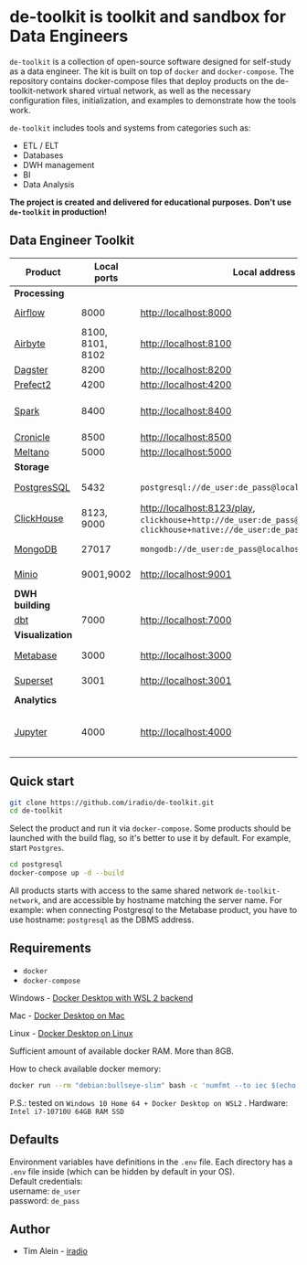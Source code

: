 # de-toolkit is toolkit and sandbox for Data Engineers
`de-toolkit` is a collection of open-source software designed for self-study as a data engineer. The kit is built on top of `docker` and `docker-compose`. 
The repository contains docker-compose files that deploy products on the de-toolkit-network shared virtual network, as well as the necessary configuration files, initialization, and examples to demonstrate how the tools work.

`de-toolkit` includes tools and systems from categories such as:
- ETL / ELT
- Databases
- DWH management
- BI
- Data Analysis

**The project is created and delivered for educational purposes.**
**Don't use `de-toolkit` in production!**

## Data Engineer Toolkit
| Product | Local ports | Local address | Credentials | Internal hostname |
| --- | --- | --- | --- | --- | 
| **Processing** |
| [Airflow](./airflow) | 8000 | [http://localhost:8000](http://localhost:8000) | l: `de_user`, p: `de_pass` | airflow* |
| [Airbyte](./airbyte) | 8100, 8101, 8102 | [http://localhost:8100](http://localhost:8100)|  l: `de_user`, p: `de_pass`  | airbyte* |
| [Dagster](./dagster) | 8200 | [http://localhost:8200](http://localhost:8200)| *no auth* | dagster |
| [Prefect2](./prefect2) | 4200 | [http://localhost:4200](http://localhost:4200) | *no auth* [Docs](https://docs.prefect.io/)  | prefect* |
| [Spark](./spark) | 8400 | [http://localhost:8400](http://localhost:8400) | *no auth* use check [spark/readme.md](./spark/readme.md) | spark, `spark://spark:7077` |
| [Cronicle](./cronicle) | 8500 |  [http://localhost:8500](http://localhost:8500) | l: `admin`, p: `admin`  | cronicle |
| [Meltano](./meltano/) | 5000 | [http://localhost:5000](http://localhost:5000) | *no auth* | meltano* |
| **Storage** |
| [PostgresSQL](./postgresql) | 5432 |  `postgresql://de_user:de_pass@localhost:5432/de` | db: `de`, l: `de_user`, p: `de_pass` | postgresql | 
| [ClickHouse](./clickhouse/) | 8123, 9000 | [http://localhost:8123/play](http://localhost:8123/play), `clickhouse+http://de_user:de_pass@localhost:8123/de`, `clickhouse+native://de_user:de_pass@localhost:9000/de` | db: `de`, l: `de_user`, p: `de_pass` | clickhouse |
| [MongoDB](./mongodb/) | 27017 | `mongodb://de_user:de_pass@localhost:27017/de` | db: `de`, l: `de_user`, p: `de_pass` | mongodb |
| [Minio](./minio/) | 9001,9002 |  [http://localhost:9001](http://localhost:9001) | l: `de_user`, p: `de_password` | minio |
| **DWH building** |
| [dbt](./dbt/) | 7000 | [http://localhost:7000](http://localhost:7000) | *no auth* | dbt* |
| **Visualization** |
| [Metabase](./metabase/) | 3000 | [http://localhost:3000](http://localhost:3000) | *set user on first start* | metabase |  
| [Superset](./superset/) | 3001 | [http://localhost:3001](http://localhost:3001) | l: `de_user`, p: `de_pass` | superset* |
| **Analytics** |
| [Jupyter](./jupyter/) | 4000 |  [http://localhost:4000](http://localhost:4000) | p: `de_pass` [change password instruction](./jupyter/notebooks/change_jypyter_pass.ipynb) | jupyter |


## Quick start
``` bash
git clone https://github.com/iradio/de-toolkit.git
cd de-toolkit
```
Select the product and run it via `docker-compose`.  Some products should be launched with the build flag, so it's better to use it by default. For example, start `Postgres`.
```bash
cd postgresql
docker-compose up -d --build
```

All products starts with access to the same shared network `de-toolkit-network`, and are accessible by hostname matching the server name.
For example: when connecting Postgresql to the Metabase product, you have to use hostname: `postgresql` as the DBMS address.

## Requirements
- `docker`
- `docker-compose`

Windows - [Docker Desktop with WSL 2 backend](https://docs.docker.com/desktop/windows/wsl/)

Mac - [Docker Desktop on Mac](https://docs.docker.com/desktop/install/mac-install/)

Linux - [Docker Desktop on Linux](https://docs.docker.com/desktop/install/linux-install/)

Sufficient amount of available docker RAM. More than 8GB.

How to check available docker memory:
``` bash
docker run --rm "debian:bullseye-slim" bash -c 'numfmt --to iec $(echo $(($(getconf _PHYS_PAGES) * $(getconf PAGE_SIZE))))' 
```
P.S.: tested on `Windows 10 Home 64 + Docker Desktop on WSL2` . Hardware: `Intel i7-10710U 64GB RAM SSD`


## Defaults 
Environment variables have definitions in the `.env` file. Each directory has a `.env` file inside (which can be hidden by default in your OS).  
Default credentials:  
username: `de_user`  
password: `de_pass`  


## Author
- Tim Alein - [iradio](https://github.com/iradio)